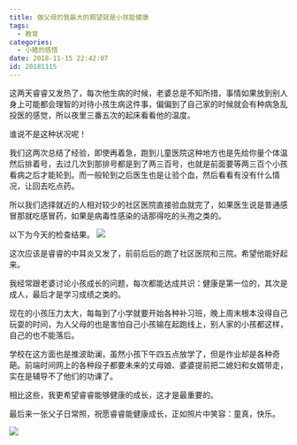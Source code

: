 ```yaml
---
title: 做父母的我最大的期望就是小孩能健康
tags:
  - 教育
categories:
  - 小猪的感悟
date: 2018-11-15 22:42:07
id: 20181115
---
```


这两天睿睿又发热了，每次他生病的时候，老婆总是不知所措，事情如果放到别人身上可能都会理智的对待小孩生病这件事，偏偏到了自己家的时候就会有种病急乱投医的感觉，所以夜里三番五次的起床看看他的温度。

谁说不是这种状况呢！

<!--more -->
我们这两次总结了经验，即使再着急，跑到儿童医院这种地方也是先给你量个体温然后排着号，去过几次到那排号都是到了两三百号，也就是前面要等两三百个小孩看病之后才能轮到。而一般轮到之后医生也是让验个血，然后看看有没有什么情况，让回去吃点药。

所以我们选择就近的人相对较少的社区医院直接验血就完了，如果医生说是普通感冒那就吃感冒药，如果是病毒性感染的话那得吃的头孢之类的。


以下为今天的检查结果。
![](https://ws2.sinaimg.cn/large/006tNbRwgy1fx94m0mvkej31400u01ky.jpg)

这次应该是睿睿的中耳炎又发了，前前后后的跑了社区医院和三院。希望他能好起来。



我经常跟老婆讨论小孩成长的问题，每次都能达成共识：健康是第一位的，其次是成人，最后才是学习成绩之类的。

现在的小孩压力太大，每每到了小学就要开始各种补习班，晚上周末根本没得自己玩耍的时间，为人父母的也是害怕自己小孩输在起跑线上，别人家的小孩都这样，自己的也不能落后。

学校在这方面也是推波助澜，虽然小孩下午四五点放学了，但是作业却是各种奇葩。前端时间网上的各种段子都要未来的丈母娘、婆婆提前把二媳妇和女婿带走，实在是辅导不了他们的功课了。

相比这些，我更希望睿睿能够健康的成长，这才是最重要的。

最后来一张父子日常照，祝愿睿睿能健康成长，正如照片中笑容：童真，快乐。

![](https://ws1.sinaimg.cn/large/006tNbRwgy1fx952vm3n4j30u01404ci.jpg)